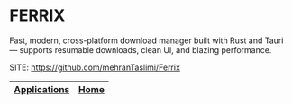 # FERRIX

 Fast, modern, cross-platform download manager built with Rust and Tauri — supports resumable downloads, clean UI, and blazing performance.

 SITE: https://github.com/mehranTaslimi/Ferrix

 | [Applications](https://portable-linux-apps.github.io/apps.html) | [Home](https://portable-linux-apps.github.io)
 | --- | --- |
